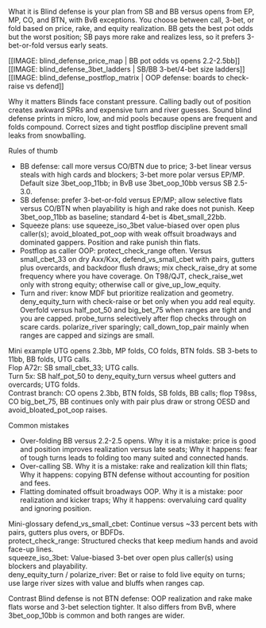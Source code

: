 What it is
Blind defense is your plan from SB and BB versus opens from EP, MP, CO, and BTN, with BvB exceptions. You choose between call, 3-bet, or fold based on price, rake, and equity realization. BB gets the best pot odds but the worst position; SB pays more rake and realizes less, so it prefers 3-bet-or-fold versus early seats.

[[IMAGE: blind_defense_price_map | BB pot odds vs opens 2.2-2.5bb]]
[[IMAGE: blind_defense_3bet_ladders | SB/BB 3-bet/4-bet size ladders]]
[[IMAGE: blind_defense_postflop_matrix | OOP defense: boards to check-raise vs defend]]

Why it matters
Blinds face constant pressure. Calling badly out of position creates awkward SPRs and expensive turn and river guesses. Sound blind defense prints in micro, low, and mid pools because opens are frequent and folds compound. Correct sizes and tight postflop discipline prevent small leaks from snowballing.

Rules of thumb
- BB defense: call more versus CO/BTN due to price; 3-bet linear versus steals with high cards and blockers; 3-bet more polar versus EP/MP. Default size 3bet_oop_11bb; in BvB use 3bet_oop_10bb versus SB 2.5-3.0.
- SB defense: prefer 3-bet-or-fold versus EP/MP; allow selective flats versus CO/BTN when playability is high and rake does not punish. Keep 3bet_oop_11bb as baseline; standard 4-bet is 4bet_small_22bb.
- Squeeze plans: use squeeze_iso_3bet value-biased over open plus caller(s); avoid_bloated_pot_oop with weak offsuit broadways and dominated gappers. Position and rake punish thin flats.
- Postflop as caller OOP: protect_check_range often. Versus small_cbet_33 on dry Axx/Kxx, defend_vs_small_cbet with pairs, gutters plus overcards, and backdoor flush draws; mix check_raise_dry at some frequency where you have coverage. On T98/QJT, check_raise_wet only with strong equity; otherwise call or give_up_low_equity.
- Turn and river: know MDF but prioritize realization and geometry. deny_equity_turn with check-raise or bet only when you add real equity. Overfold versus half_pot_50 and big_bet_75 when ranges are tight and you are capped. probe_turns selectively after flop checks through on scare cards. polarize_river sparingly; call_down_top_pair mainly when ranges are capped and sizings are small.

Mini example
UTG opens 2.3bb, MP folds, CO folds, BTN folds. SB 3-bets to 11bb, BB folds, UTG calls.  
Flop A72r: SB small_cbet_33; UTG calls.  
Turn 5x: SB half_pot_50 to deny_equity_turn versus wheel gutters and overcards; UTG folds.  
Contrast branch: CO opens 2.3bb, BTN folds, SB folds, BB calls; flop T98ss, CO big_bet_75, BB continues only with pair plus draw or strong OESD and avoid_bloated_pot_oop raises.

Common mistakes
- Over-folding BB versus 2.2-2.5 opens. Why it is a mistake: price is good and position improves realization versus late seats; Why it happens: fear of tough turns leads to folding too many suited and connected hands.
- Over-calling SB. Why it is a mistake: rake and realization kill thin flats; Why it happens: copying BTN defense without accounting for position and fees.
- Flatting dominated offsuit broadways OOP. Why it is a mistake: poor realization and kicker traps; Why it happens: overvaluing card quality and ignoring position.

Mini-glossary
defend_vs_small_cbet: Continue versus ~33 percent bets with pairs, gutters plus overs, or BDFDs.  
protect_check_range: Structured checks that keep medium hands and avoid face-up lines.  
squeeze_iso_3bet: Value-biased 3-bet over open plus caller(s) using blockers and playability.  
deny_equity_turn / polarize_river: Bet or raise to fold live equity on turns; use large river sizes with value and bluffs when ranges cap.

Contrast
Blind defense is not BTN defense: OOP realization and rake make flats worse and 3-bet selection tighter. It also differs from BvB, where 3bet_oop_10bb is common and both ranges are wider.
